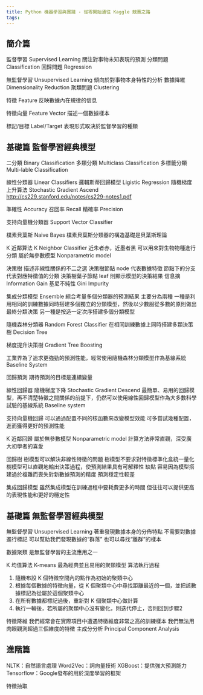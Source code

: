 ```yaml
---
title: Python 機器學習與實踐 - 從零開始通往 Kaggle 競賽之路
tags:
---
```


## 簡介篇
監督學習 Supervised Learning
關注對事物未知表現的預測
分類問題 Classification
回歸問題 Regression

無監督學習 Unsupervised Learning
傾向於對事物本身特性的分析
數據降維 Dimensionality Reduction
聚類問題 Clustering

特徵 Feature
反映數據內在規律的信息

特徵向量 Feature Vector
描述一個數據樣本

標記/目標 Label/Target
表現形式取決於監督學習的種類

## 基礎篇 監督學習經典模型
二分類 Binary Classification
多類分類 Multiclass Classification
多標籤分類 Multi-lable Classification

線性分類器 Linear Classifiers
邏輯斯蒂回歸模型 Ligistic Regression
隨機梯度上升算法 Stochastic Gradient Ascend http://cs229.stanford.edu/notes/cs229-notes1.pdf

準確性 Accuracy
召回率 Recall
精確率 Precision

支持向量機分類器 Support Vector Classifier

樸素貝葉斯 Naive Bayes
樸素貝葉斯分類器的構造基礎是貝葉斯理論

K 近鄰算法 K Neighbor Classifier
近朱者赤，近墨者黑
可以用來對生物物種進行分類
屬於無參數模型 Nonparametric model

決策樹
描述非線性關係的不二之選
決策樹節點 node 代表數據特徵
節點下的分支代表對應特徵值的分類
決策樹葉子節點 leaf 則顯示模型的決策結果
信息摘 Information Gain
基尼不純性 Gini Impurity

集成分類模型 Ensemble
綜合考量多個分類器的預測結果
主要分為兩種
一種是利用相同的訓練數據同時搭建多個獨立的分類模型，然後以少數服從多數的原則做出最終分類決策
另一種是按造一定次序搭建多個分類模型

隨機森林分類器 Random Forest Classifier
在相同訓練數據上同時搭建多顆決策樹 Decision Tree

梯度提升決策樹 Gradient Tree Boosting

工業界為了追求更強勁的預測性能，經常使用隨機森林分類模型作為基線系統 Baseline System


回歸預測
期待預測的目標是連續變量

線性回歸器
隨機梯度下降 Stochastic Gradient Descend
最簡單、易用的回歸模型，再不清楚特徵之間關係的前提下，仍然可以使用線性回歸模型作為大多數科學試驗的基線系統 Baseline system

支持向量機回歸
可以通過配置不同的核函數來改變模型效能
可多嘗試幾種配置，進而獲得更好的預測性能

K 近鄰回歸
屬於無參數模型 Nonparametric model
計算方法非常直觀，深受廣大初學者的喜愛

回歸樹
樹模型可以解決非線性特徵的問題
樹模型不要求對特徵標準化盒統一量化
樹模型可以直觀地輸出決策過程，使預測結果具有可解釋性
缺點
容易因為模型搭建過於複雜而喪失對新數據預測的精度
預測穩定性較差

集成回歸模型
雖然集成模型在訓練過程中要耗費更多的時間
但往往可以提供更高的表現性能和更好的穩定性



## 基礎篇 無監督學習經典模型
無監督學習 Unsupervised Learning 著重發現數據本身的分佈特點
不需要對數據進行標記
可以幫助我們發現數據的“群落”
也可以尋找“離群”的樣本


數據聚類
是無監督學習的主流應用之一

K 均值算法 K-means
最為經典並且易用的聚類模型
算法執行過程
1. 隨機布設 K 個特徵空間內的點作為初始的聚類中心
2. 根據每個數據的特徵向量，從 K 個聚類中心中尋找距離最近的一個，並把該數據標記為從屬於這個聚類中心
3. 在所有數據都標記過後，重新對 K 個聚類中心做計算
4. 執行一輪後，若所屬的聚類中心沒有變化，則迭代停止，否則回到步驟2


特徵降維
我們經常會在實際項目中遭遇特徵維度非常之高的訓練樣本
我們無法用肉眼觀測超過三個維度的特徵
主成分分析 Principal Component Analysis



## 進階篇
NLTK：自然語言處理
Word2Vec：詞向量技術
XGBoost：提供強大預測能力
Tensorflow：Google發布的用於深度學習的框架

特徵抽取
